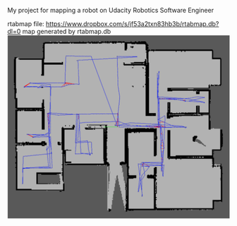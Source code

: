 My project for mapping a robot on Udacity Robotics Software Engineer

rtabmap file: <https://www.dropbox.com/s/jf53a2txn83hb3b/rtabmap.db?dl=0>
map generated by rtabmap.db
![](fig/mapping.png)


